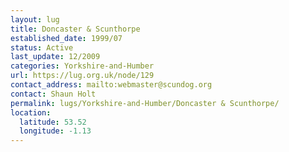 ```yaml
---
layout: lug
title: Doncaster & Scunthorpe
established_date: 1999/07
status: Active
last_update: 12/2009
categories: Yorkshire-and-Humber
url: https://lug.org.uk/node/129
contact_address: mailto:webmaster@scundog.org
contact: Shaun Holt
permalink: lugs/Yorkshire-and-Humber/Doncaster & Scunthorpe/
location:
  latitude: 53.52
  longitude: -1.13
---
```

